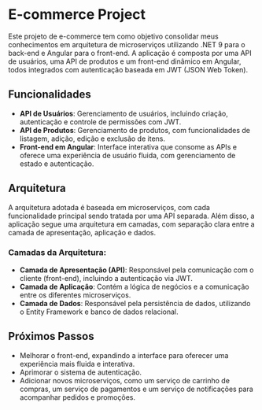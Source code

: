 # E-commerce Project

Este projeto de e-commerce tem como objetivo consolidar meus conhecimentos em arquitetura de microserviços utilizando .NET 9 para o back-end e Angular para o front-end. A aplicação é composta por uma API de usuários, uma API de produtos e um front-end dinâmico em Angular, todos integrados com autenticação baseada em JWT (JSON Web Token).

## Funcionalidades

- **API de Usuários**: Gerenciamento de usuários, incluindo criação, autenticação e controle de permissões com JWT.
- **API de Produtos**: Gerenciamento de produtos, com funcionalidades de listagem, adição, edição e exclusão de itens.
- **Front-end em Angular**: Interface interativa que consome as APIs e oferece uma experiência de usuário fluida, com gerenciamento de estado e autenticação.

## Arquitetura

A arquitetura adotada é baseada em microserviços, com cada funcionalidade principal sendo tratada por uma API separada. Além disso, a aplicação segue uma arquitetura em camadas, com separação clara entre a camada de apresentação, aplicação e dados.

### Camadas da Arquitetura:

- **Camada de Apresentação (API)**: Responsável pela comunicação com o cliente (front-end), incluindo a autenticação via JWT.
- **Camada de Aplicação**: Contém a lógica de negócios e a comunicação entre os diferentes microserviços.
- **Camada de Dados**: Responsável pela persistência de dados, utilizando o Entity Framework e banco de dados relacional.

## Próximos Passos

- Melhorar o front-end, expandindo a interface para oferecer uma experiência mais fluida e interativa.
- Aprimorar o sistema de autenticação.
- Adicionar novos microserviços, como um serviço de carrinho de compras, um serviço de pagamentos e um serviço de notificações para acompanhar pedidos e promoções.
